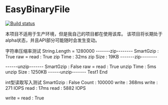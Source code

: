 EasyBinaryFile
==============

[![Build status](https://ci.appveyor.com/api/projects/status/hu87xq6bdcxuvvtr)](https://ci.appveyor.com/project/chinaboard/easybinaryfile)

本项目不适用于生产环境，但是我自己的项目都在使用该库。
该项目将长期处于alpha状态，并且API部分可能随时会发生变动。


字符串压缩率测试
String.Length = 1280000
-------zip--------
SmartGzip : True
raw = read : True
zip Time : 32ms
zip Size : 19KB
-------zip--------

------unzip-------
SmartGzip : False
raw = read : True
unzip Time : 5ms
unzip Size : 1250KB
------unzip-------
Test1  End

int型读取写入测试
SmartGzip : False
Count : 100000
write : 368ms
write : 271 IOPS
read : 17ms
read : 5882 IOPS

write = read : True

